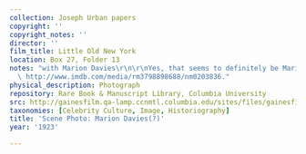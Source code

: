 ```yaml
---
collection: Joseph Urban papers
copyright: ''
copyright_notes: ''
director: ''
film_title: Little Old New York
location: Box 27, Folder 13
notes: "with Marion Davies\r\n\r\nYes, that seems to definitely be Marion Davies:\
  \ http://www.imdb.com/media/rm3798898688/nm0203836."
physical_description: Photograph
repository: Rare Book & Manuscript Library, Columbia University
src: http://gainesfilm.qa-lamp.ccnmtl.columbia.edu/sites/files/gainesfilm/images/1000102081.jpg
taxonomies: [Celebrity Culture, Image, Historiography]
title: 'Scene Photo: Marion Davies(?)'
year: '1923'

---
```

